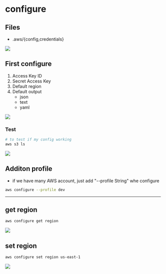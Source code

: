 # configure

## Files
* .aws/{config,credentials}

[<img src="https://i.imgur.com/hozCF1n.png">](https://i.imgur.com/hozCF1n.png)

## First configure
1) Access Key ID
2) Secret Access Key
3) Default region
4) Default output
    * json
    * text
    * yaml
    
[<img src="https://i.imgur.com/Q3u2huI.png">](https://i.imgur.com/Q3u2huI.png)

### Test
````bash
# to test if my config working
aws s3 ls
````

[<img src="https://i.imgur.com/HydpeAj.png">](https://i.imgur.com/HydpeAj.png)

## Additon profile
* if we have many AWS account, just add "--profile String" whe configure
````bash
aws configure --profile dev
````

---

## get region
````bash
aws configure get region
````
[<img src="https://i.imgur.com/nD6GH8h.png">](https://i.imgur.com/nD6GH8h.png)

## set region
````bash
aws configure set region us-east-1
````
[<img src="https://i.imgur.com/ahsJdxO.png">](https://i.imgur.com/ahsJdxO.png)
